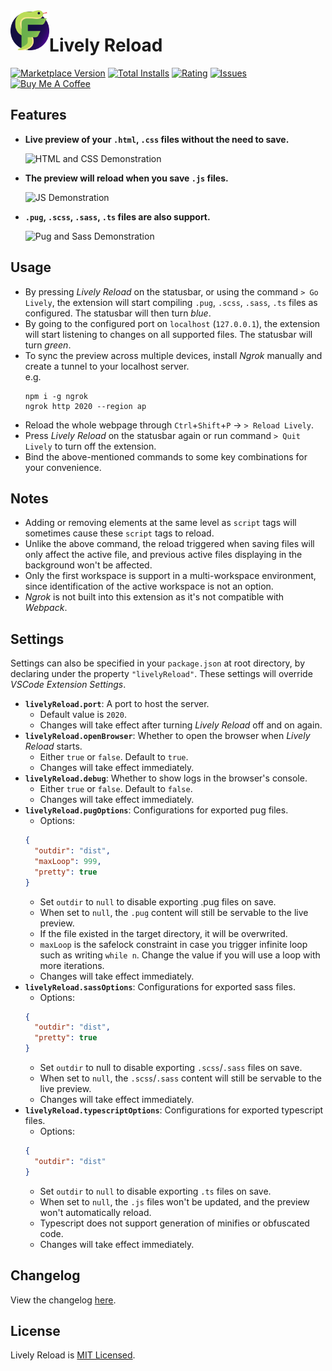 <img align="left" src="resources/icon.png" alt="App Icon" height="64">

# Lively Reload
[![Marketplace Version](https://img.shields.io/visual-studio-marketplace/v/uahnbu.lively-reload)](https://marketplace.visualstudio.com/items?itemName=uahnbu.lively-reload)
[![Total Installs](https://img.shields.io/visual-studio-marketplace/i/uahnbu.lively-reload)](https://marketplace.visualstudio.com/items?itemName=uahnbu.lively-reload)
[![Rating](https://img.shields.io/visual-studio-marketplace/r/uahnbu.lively-reload)](https://marketplace.visualstudio.com/items?itemName=uahnbu.lively-reload)
[![Issues](https://img.shields.io/github/issues/uahnbu/lively-reload)](https://github.com/uahnbu/lively-reload/issues)
<a href="https://www.buymeacoffee.com/uahnbu" target="_blank"><img src="https://www.buymeacoffee.com/assets/img/custom_images/purple_img.png" alt="Buy Me A Coffee" height="24"></a>

## Features
* **Live preview of your `.html`, `.css` files without the need to save.**

  ![HTML and CSS Demonstration](./resources/HtmlCss.gif)
* **The preview will reload when you save `.js` files.**

  ![JS Demonstration](./resources/Js.gif)
* **`.pug`, `.scss`, `.sass`, `.ts` files are also support.**

  ![Pug and Sass Demonstration](./resources/PugSass.gif)
## Usage
* By pressing *Lively Reload* on the statusbar, or using the command `> Go Lively`, the extension will start compiling `.pug`, `.scss`, `.sass`, `.ts` files as configured. The statusbar will then turn *blue*.
* By going to the configured port on `localhost` (`127.0.0.1`), the extension will start listening to changes on all supported files. The statusbar will turn *green*.
* To sync the preview across multiple devices, install *Ngrok* manually and create a tunnel to your localhost server.  
  e.g.
  ```
  npm i -g ngrok
  ngrok http 2020 --region ap
  ```
* Reload the whole webpage through `Ctrl`+`Shift`+`P` → `> Reload Lively`.
* Press *Lively Reload* on the statusbar again or run command `> Quit Lively` to turn off the extension.
* Bind the above-mentioned commands to some key combinations for your convenience.
## Notes
* Adding or removing elements at the same level as `script` tags will sometimes cause these `script` tags to reload.
* Unlike the above command, the reload triggered when saving files will only affect the active file, and previous active files displaying in the background won't be affected.
* Only the first workspace is support in a multi-workspace environment, since identification of the active workspace is not an option.
* *Ngrok* is not built into this extension as it's not compatible with *Webpack*.
## Settings
Settings can also be specified in your `package.json` at root directory, by declaring under the property `"livelyReload"`. These settings will override *VSCode Extension Settings*.
* **`livelyReload.port`**: A port to host the server.
  * Default value is `2020`.
  * Changes will take effect after turning *Lively Reload* off and on again.
* **`livelyReload.openBrowser`**: Whether to open the browser when *Lively Reload* starts.
  * Either `true` or `false`. Default to `true`.
  * Changes will take effect immediately.
* **`livelyReload.debug`**: Whether to show logs in the browser's console.
  * Either `true` or `false`. Default to `false`.
  * Changes will take effect immediately.
* **`livelyReload.pugOptions`**: Configurations for exported pug files.
  * Options:
  ```json
  {
    "outdir": "dist",
    "maxLoop": 999,
    "pretty": true
  }
  ```
  * Set `outdir` to `null` to disable exporting .pug files on save.
  * When set to `null`, the `.pug` content will still be servable to the live preview.
  * If the file existed in the target directory, it will be overwrited.
  * `maxLoop` is the safelock constraint in case you trigger infinite loop such as writing `while n`. Change the value if you will use a loop with more iterations.
  * Changes will take effect immediately.
* **`livelyReload.sassOptions`**: Configurations for exported sass files.
  * Options:
  ```json
  {
    "outdir": "dist",
    "pretty": true
  }
  ```
  * Set `outdir` to null to disable exporting `.scss`/`.sass` files on save.
  * When set to `null`, the `.scss`/`.sass` content will still be servable to the live preview.
  * Changes will take effect immediately.
* **`livelyReload.typescriptOptions`**: Configurations for exported typescript files.
  * Options:
  ```json
  {
    "outdir": "dist"
  }
  ```
  * Set `outdir` to `null` to disable exporting `.ts` files on save.
  * When set to `null`, the `.js` files won't be updated, and the preview won't automatically reload.
  * Typescript does not support generation of minifies or obfuscated code.
  * Changes will take effect immediately.
## Changelog
View the changelog [here](./CHANGELOG.md).
## License
Lively Reload is [MIT Licensed](./LICENSE).